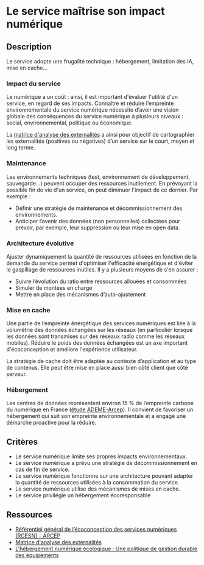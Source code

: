 # Le service maîtrise son impact numérique

## Description

Le service adopte une frugalité technique : hébergement, limitation des IA, mise en cache...

### Impact du service

Le numérique a un coût : ainsi, il est important d'évaluer l'utilité d'un service, en regard de ses impacts. Connaître et réduire l’empreinte environnementale du service numérique nécessite d’avoir une vision globale des conséquences du service numérique à plusieurs niveaux : social, environnemental, politique ou économique.

La [matrice d'analyse des externalités](https://designersethiques.org/fr/thematiques/design-systemique/matrice-analyse-externalites) a ainsi pour objectif de cartographier les externalités (positives ou négatives) d’un service sur le court, moyen et long terme.

### Maintenance

Les environnements techniques (test, environnement de développement, sauvegarde...) peuvent occuper des ressources inutilement. En prévoyant la possible fin de vie d'un service, on peut diminuer l'impact de ce dernier. Par exemple :
- Définir une stratégie de maintenance et décommissionnement des environnements.
- Anticiper l’avenir des données (non personnelles) collectées pour prévoir, par exemple, leur suppression ou leur mise en open data.

### Architecture évolutive

Ajuster dynamiquement la quantité de ressources utilisées en fonction de la demande du service permet d'optimiser l'efficacité énergétique et d'éviter le gaspillage de ressources inutiles. Il y a plusieurs moyens de s'en assurer :
- Suivre l’évolution du ratio entre ressources allouées et consommées
- Simuler de montées en charge
- Mettre en place des mécanismes d’auto-ajustement

### Mise en cache

Une partie de l’empreinte énergétique des services numériques est liée à la volumétrie des données échangées sur les réseaux (en particulier lorsque les données sont transmises sur des réseaux radio comme les réseaux mobiles). Réduire le poids des données échangées est un axe important d'écoconception et améliore l'expérience utilisateur.

La stratégie de cache doit être adaptée au contexte d’application et au type de contenus. Elle peut être mise en place aussi bien côté client que côté serveur.

### Hébergement

Les centres de données représentent environ 15 % de l’empreinte carbone du numérique en France ([étude ADEME-Arcep](https://www.arcep.fr/la-regulation/grands-dossiers-thematiques-transverses/lempreinte-environnementale-du-numerique/etude-ademe-arcep-empreinte-environnemental-numerique-2020-2030-2050.html#c32943)). Il convient de favoriser un hébergement qui suit son empreinte environnementale et a engagé une démarche proactive pour la réduire. 

## Critères

- Le service numérique limite ses propres impacts environnementaux.
- Le service numérique a prévu une stratégie de décommissionnement en cas de fin de service.
- Le service numérique fonctionne sur une architecture pouvant adapter la quantité de ressources utilisées à la consommation du service.
- Le service numérique utilise des mécanismes de mises en cache.
- Le service privilégie un hébergement écoresponsable

## Ressources

- [Référentiel général de l’écoconception des services numériques (RGESN) - ARCEP](https://www.arcep.fr/mes-demarches-et-services/entreprises/fiches-pratiques/referentiel-general-ecoconception-services-numeriques.html)
- [Matrice d'analyse des externalités](https://designersethiques.org/fr/thematiques/design-systemique/matrice-analyse-externalites)
- [L'hébergement numérique écologique : Une politique de gestion durable des équipements](https://blog.octo.com/l%27hebergement-numerique-ecologique--une-politique-de-gestion-durable-des-equipements)
